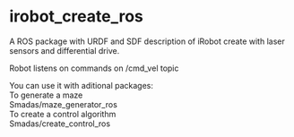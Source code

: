 # irobot_create_ros
A ROS package with URDF and SDF description of iRobot create with laser sensors and differential drive.

Robot listens on commands on /cmd_vel topic

You can use it with aditional packages:
<br>To generate a maze
<br>Smadas/maze_generator_ros
<br>To create a control algorithm
<br>Smadas/create_control_ros
